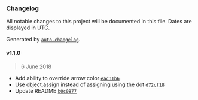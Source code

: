 ### Changelog
All notable changes to this project will be documented in this file. Dates are displayed in UTC.

Generated by [`auto-changelog`](https://github.com/CookPete/auto-changelog).

#### v1.1.0
> 6 June 2018
- Add ability to override arrow color [`eac31b6`](https://github.com/helfi92/material-ui-treeview/commit/eac31b6c4d398ca385a31d1f2ab9d4a0c2c72c1a)
- Use object.assign instead of assigning using the dot [`d72cf18`](https://github.com/helfi92/material-ui-treeview/commit/d72cf1841888a55873744d1eedc3608f9694acb6)
- Update README [`b0c0877`](https://github.com/helfi92/material-ui-treeview/commit/b0c0877f4472610a540b4b9de7ea9298e8b1946b)

